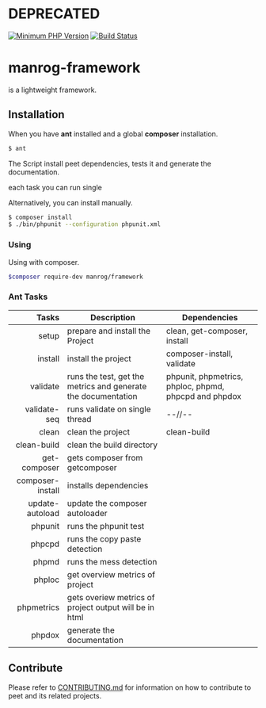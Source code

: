 # DEPRECATED

[![Minimum PHP Version](https://img.shields.io/badge/php-%3E%3D%205.6-8892BF.svg?style=flat-square)](https://php.net/)
[![Build Status](https://travis-ci.org/mrVictorios/manrog-framework.svg?branch=master)](https://travis-ci.org/mrVictorios/manrog-framework)

# manrog-framework

is a lightweight framework.

## Installation

When you have <b>ant</b> installed and a global <b>composer</b> installation.
```bash
$ ant
```
The Script install peet dependencies, tests it and generate the documentation.

each task you can run single

Alternatively, you can install manually.
```bash
$ composer install
$ ./bin/phpunit --configuration phpunit.xml
```

### Using

Using with composer.

```bash
$composer require-dev manrog/framework
```

### Ant Tasks

|Tasks|Description|Dependencies|
|---:|-----------|------------|
|setup| prepare and install the Project|clean, get-composer, install|
|install|install the project | composer-install, validate|
|validate|runs the test, get the metrics and generate the documentation| phpunit, phpmetrics, phploc, phpmd, phpcpd and phpdox|
|validate-seq|runs validate on single thread|--//--|
|clean|clean the project|clean-build|
|clean-build|clean the build directory||
|get-composer|gets composer from getcomposer||
|composer-install|installs dependencies||
|update-autoload|update the composer autoloader||
|phpunit|runs the phpunit test||
|phpcpd|runs the copy paste detection||
|phpmd|runs the mess detection||
|phploc|get overview metrics of project||
|phpmetrics|gets overiew metrics of project output will be in html||
|phpdox|generate the documentation||


## Contribute

Please refer to [CONTRIBUTING.md](url::/CONTRIBUTING.md) for information on how to contribute to peet and its related projects.
